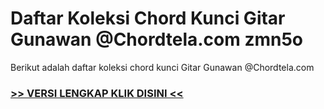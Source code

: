
 # Daftar Koleksi Chord  Kunci Gitar Gunawan @Chordtela.com zmn5o


Berikut adalah daftar koleksi chord  kunci Gitar Gunawan @Chordtela.com

###  <a href="https://shortlighzx.web.app?sq=Daftar Koleksi Chord  Kunci Gitar Gunawan @Chordtela.com"> >> VERSI LENGKAP KLIK DISINI << </a>
